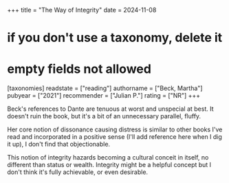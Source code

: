 +++
title = "The Way of Integrity"
date = 2024-11-08
# if you don't use a taxonomy, delete it
# empty fields not allowed
[taxonomies]
  readstate = ["reading"]
  authorname = ["Beck, Martha"]
  pubyear = ["2021"]
  recommender = ["Julian P."]
  rating = ["NR"]
+++

Beck's references to Dante are tenuous at worst and unspecial at best. It doesn't ruin the book, but it's a bit of an unnecessary parallel, fluffy.

Her core notion of dissonance causing distress is similar to other books I've read and incorporated in a positive sense (I'll add reference here when I dig it up), I don't find that objectionable.

This notion of integrity hazards becoming a cultural conceit in itself, no different than status or wealth. Integrity might be a helpful concept but I don't think it's fully achievable, or even desirable.